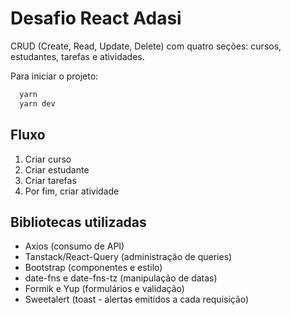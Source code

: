 # Desafio React Adasi

CRUD (Create, Read, Update, Delete) com quatro seções: cursos, estudantes, tarefas e atividades.

Para iniciar o projeto:

```js
  yarn
  yarn dev
```

## Fluxo

<ol>
  <li>Criar curso</li>
  <li>Criar estudante</li>
  <li>Criar tarefas</li>
  <li>Por fim, criar atividade</li>
</ol>

## Bibliotecas utilizadas

<ul>
  <li>Axios (consumo de API)</li>
  <li>Tanstack/React-Query (administração de queries)</li>
  <li>Bootstrap (componentes e estilo)</li>
  <li>date-fns e date-fns-tz (manipulação de datas)</li>
  <li>Formik e Yup (formulários e validação)</li>
  <li>Sweetalert (toast - alertas emitidos a cada requisição)</li>
</ul>
